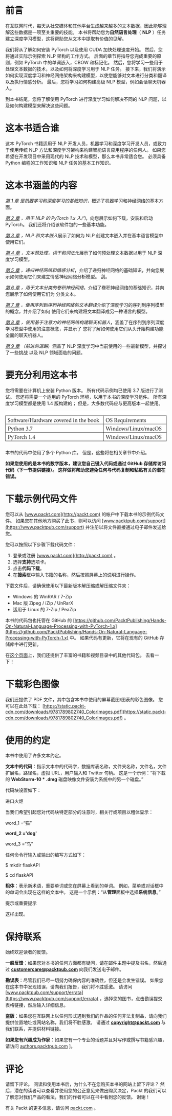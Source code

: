 # 前言

在互联网时代，每天从社交媒体和其他平台生成越来越多的文本数据，因此能够理解这些数据是一项至关重要的技能。 本书将帮助您为**自然语言处理**（ **NLP** ）任务建立深度学习模型，这将帮助您从文本中提取有价值的见解。

我们将从了解如何安装 PyTorch 以及使用 CUDA 加快处理速度开始。 然后，您将通过实际示例探索 NLP 架构的工作方式。 后面的章节将指导您完成重要的原则，例如 PyTorch 中的单词嵌入，CBOW 和标记化。 然后，您将学习一些用于处理文本数据的技术，以及如何将深度学习用于 NLP 任务。 接下来，我们将演示如何实现深度学习和神经网络架构来构建模型，以使您能够对文本进行分类和翻译以及执行情感分析。 最后，您将学习如何构建高级 NLP 模型，例如会话聊天机器人。

到本书结尾，您将了解使用 PyTorch 进行深度学习如何解决不同的 NLP 问题，以及如何构建模型来解决这些问题。

# 这本书适合谁

这本 PyTorch 书籍适用于 NLP 开发人员，机器学习和深度学习开发人员，或致力于使用传统 NLP 方法和深度学习架构来构建智能语言应用程序的任何人。 如果您希望在开发项目中采用现代的 NLP 技术和模型，那么本书非常适合您。 必须具备 Python 编程的工作知识和 NLP 任务的基本工作知识。

# 这本书涵盖的内容

[*第 1 章*](../Text/1.html#_idTextAnchor015) *是机器学习和深度学习的基础知识*，概述了机器学习和神经网络的基本方面。

[*第 2 章*](../Text/2.html#_idTextAnchor029) *，用于 NLP 的 PyTorch 1.x 入门*，向您展示如何下载，安装和启动 PyTorch。 我们还将介绍该软件包的一些基本功能。

[*第 3 章*](../Text/3.html#_idTextAnchor051) *，NLP 和文本嵌入*展示了如何为 NLP 创建文本嵌入并在基本语言模型中使用它们。

[*第 4 章*](../Text/4.html#_idTextAnchor070) *，文本预处理，词干和词法化*展示了如何预处理文本数据以用于 NLP 深度学习模型。

[*第 5 章*](../Text/5.html#_idTextAnchor092) *，递归神经网络和情感分析*，介绍了递归神经网络的基础知识，并向您展示如何使用它们来建立情感神经网络分析模型。 刮。

[*第 6 章*](../Text/6.html#_idTextAnchor112) *，用于文本分类的卷积神经网络*，介绍了卷积神经网络的基础知识，并向您展示了如何使用它们为 分类文本。

[*第 7 章*](../Text/7.html#_idTextAnchor124) *，使用序列到序列神经网络的文本翻译*介绍了深度学习的序列到序列模型的概念，并介绍了如何 使用它们来构建将文本翻译成另一种语言的模型。

[*第 8 章*](../Text/8.html#_idTextAnchor139) *，使用基于注意力的神经网络构建聊天机器人*，涵盖了在序列到序列深度学习模型中使用的注意概念，并显示了 您将了解如何使用它们从头开始构建功能全面的聊天机器人。

[*第 9 章*](../Text/9.html#_idTextAnchor156) *（前进的道路*）涵盖了 NLP 深度学习中当前使用的一些最新模型，并探讨了一些挑战 以及 NLP 领域面临的问题。

# 要充分利用这本书

您将需要在计算机上安装 Python 版本。 所有代码示例均已使用 3.7 版进行了测试。 您还将需要一个适用的 PyTorch 环境，以用于本书的深度学习组件。 所有深度学习模型都是使用 1.4 版构建的； 但是，大多数代码应与更高版本一起使用。

![](img/B12365_Preface_01.jpg)

本书的代码中使用了多个 Python 库。 但是，这些将在相关章节中介绍。

**如果您使用的是本书的数字版本，建议您自己键入代码或通过 GitHub 存储库访问代码（下一节提供链接）。 这样做将帮助您避免任何与代码复制和粘贴有关的潜在错误。**

# 下载示例代码文件

您可以从 [www.packt.com](http://packt.com) 的帐户中下载本书的示例代码文件。 如果您在其他地方购买了此书，则可以访问 [www.packtpub.com/support](https://www.packtpub.com/support) 并注册以将文件直接通过电子邮件发送给您。

您可以按照以下步骤下载代码文件：

1.  登录或注册 [www.packt.com](http://packt.com) 。
2.  选择**支持**选项卡。
3.  点击**代码下载**。
4.  在**搜索**框中输入书籍的名称，然后按照屏幕上的说明进行操作。

下载文件后，请确保使用以下最新版本解压缩或解压缩文件夹：

*   Windows 的 WinRAR / 7-Zip
*   Mac 版 Zipeg / iZip / UnRarX
*   适用于 Linux 的 7-Zip / PeaZip

本书的代码包也托管在 GitHub 的 [https://github.com/PacktPublishing/Hands-On-Natural-Language-Processing-with-PyTorch-1.x](https://github.com/PacktPublishing/Hands-On-Natural-Language-Processing-with-PyTorch-1.x) 中。 如果代码有更新，它将在现有的 GitHub 存储库中进行更新。

在[这个页面](https://github.com/PacktPublishing/)上，我们还提供了丰富的书籍和视频目录中的其他代码包。 去看一下！

# 下载彩色图像

我们还提供了 PDF 文件，其中包含本书中使用的屏幕截图/图表的彩色图像。 您可以在此处下载： [https://static.packt-cdn.com/downloads/9781789802740_ColorImages.pdf](https://static.packt-cdn.com/downloads/9781789802740_ColorImages.pdf) 。

# 使用的约定

本书中使用了许多文本约定。

**文本中的代码**：指示文本中的代码字，数据库表名称，文件夹名称，文件名，文件扩展名，路径名，虚拟 URL，用户输入和 Twitter 句柄。 这是一个示例：“将下载的 **WebStorm-10 * .dmg** 磁盘映像文件安装为系统中的另一个磁盘。”

代码块设置如下：

进口火炬

当我们希望引起您对代码块特定部分的注意时，相关行或项目以粗体显示：

word_1 =“猫”

**word_2 ='dog'**

word_3 =“鸟”

任何命令行输入或输出的编写方式如下：

$ mkdir flaskAPI

$ cd flaskAPI

**粗体**：表示新术语，重要单词或您在屏幕上看到的单词。 例如，菜单或对话框中的单词会出现在这样的文本中。 这是一个示例：“从**管理**面板中选择**系统信息**。”

提示或重要提示

这样出现。

# 保持联系

始终欢迎读者的反馈。

**一般反馈**：如果您对本书的任何方面都有疑问，请在邮件主题中提及书名，然后通过 **customercare@packtpub.com** 向我们发送电子邮件。

**勘误表**：尽管我们已尽一切努力确保内容的准确性，但还是会发生错误。 如果您在这本书中发现错误，请向我们报告，我们将不胜感激。 请访问 [www.packtpub.com/support/errata](https://www.packtpub.com/support/errata) ，选择您的图书，点击勘误提交表格链接，然后输入详细信息。

**盗版**：如果您在互联网上以任何形式遇到我们的作品的任何非法复制品，请向我们提供位置地址或网站名称，我们将不胜感激。 请通过 **copyright@packt.com** 与我们联系，并提供材料链接。

**如果您有兴趣成为作家**：如果您有一个专业的话题并且对写作或撰写书籍感兴趣，请访问 [authors.packtpub.com](http://authors.packtpub.com/) ]。

# 评论

请留下评论。 阅读和使用本书后，为什么不在您购买本书的网站上留下评论？ 然后，潜在的读者可以查看并使用您的公正意见来做出购买决定，Packt 的我们可以了解您对我们产品的看法，我们的作者可以在书中看到您的反馈。 谢谢！

有关 Packt 的更多信息，请访问 [packt.com](http://packt.com) 。